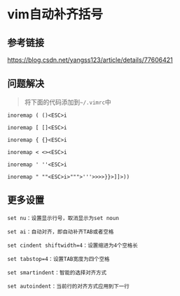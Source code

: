 # vim自动补齐括号

## 参考链接
https://blog.csdn.net/yangss123/article/details/77606421

## 问题解决

> 将下面的代码添加到`~/.vimrc`中

```
inoremap ( ()<ESC>i

inoremap [ []<ESC>i

inoremap { {}<ESC>i

inoremap < <><ESC>i

inoremap ' ''<ESC>i

inoremap " ""<ESC>i>""">'''>>>>}}>]]>))
```

## 更多设置

```
set nu：设置显示行号，取消显示为set noun

set ai：自动对齐，即自动补齐TAB或者空格

set cindent shiftwidth=4：设置缩进为4个空格长

set tabstop=4：设置TAB宽度为四个空格

set smartindent：智能的选择对齐方式

set autoindent：当前行的对齐方式应用到下一行 

```
